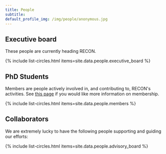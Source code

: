 ```yaml
---
title: People
subtitle:
default_profile_img: /img/people/anonymous.jpg
---
```


## Executive board

These people are currently heading RECON.

{% include list-circles.html items=site.data.people.executive_board %}

## PhD Students

Members are people actively involved in, and contributing to, RECON's activities. 
See [this page](../join) if you would like more information on membership.

{% include list-circles.html items=site.data.people.members %}

## Collaborators

We are extremely lucky to have the following people supporting and guiding our efforts:

{% include list-circles.html items=site.data.people.advisory_board %}

